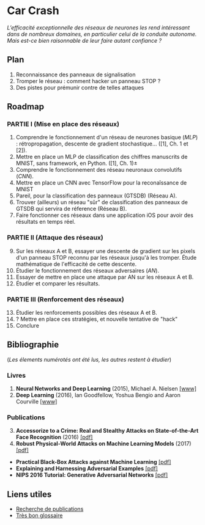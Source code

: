 # Car Crash


*L’efficacité exceptionnelle des réseaux de neurones les rend intéressant dans de nombreux domaines, en particulier celui de la conduite autonome. Mais est-ce bien raisonnable de leur faire autant confiance ?*


## Plan

1. Reconnaissance des panneaux de signalisation
2. Tromper le réseau : comment hacker un panneau STOP ?
3. Des pistes pour prémunir contre de telles attaques


## Roadmap

### PARTIE I (Mise en place des réseaux)
1. Comprendre le fonctionnement d'un réseau de neurones basique (*MLP*) : rétropropagation, descente de gradient stochastique... ([1], Ch. 1 et [2]).
2. Mettre en place un MLP de classification des chiffres manuscrits de MNIST, sans framework, en Python. ([1], Ch. 1)±
3. Comprendre le fonctionnement des réseau neuronaux convolutifs (*CNN*).
4. Mettre en place un CNN avec TensorFlow pour la reconaîssance de MNIST
5. Pareil, pour la classification des panneaux (GTSDB) (Réseau A).
7. Trouver (ailleurs) un réseau "sûr" de classification des panneaux de GTSDB qui servira de réference (Réseau B).
8. Faire fonctionner ces réseaux dans une application iOS pour avoir des résultats en temps réel.

### PARTIE II (Attaque des réseaux)
9. Sur les réseaux A et B, essayer une descente de gradient sur les pixels d'un panneau STOP reconnu par les réseaux jusqu'à les tromper. Étude mathématique de l'efficacité de cette descente.
10. Étudier le fonctionnement des réseaux adversaires (*AN*).
11. Essayer de mettre en place une attaque par AN sur les réseaux A et B.
13. Étudier et comparer les résultats.

### PARTIE III (Renforcement des réseaux)
13. Étudier les renforcements possibles des réseaux A et B.
14. ? Mettre en place ces stratégies, et nouvelle tentative de "hack"
15. Conclure


## Bibliographie

(*Les élements numérotés ont été lus, les autres restent à étudier*)

### Livres

1. **Neural Networks and Deep Learning** (2015), Michael A. Nielsen [[www]](http://neuralnetworksanddeeplearning.com)
2. **Deep Learning** (2016), Ian Goodfellow, Yoshua Bengio and Aaron Courville [[www]](http://www.deeplearningbook.org)

### Publications

3. **Accessorize to a Crime: Real and Stealthy Attacks on State-of-the-Art Face Recognition** (2016) [[pdf]](https://www.cs.cmu.edu/~sbhagava/papers/face-rec-ccs16.pdf)
4. **Robust Physical-World Attacks on Machine Learning Models** (2017) [[pdf]](https://arxiv.org/pdf/1707.08945.pdf)
- **Practical Black-Box Attacks against Machine Learning** [[pdf]](https://arxiv.org/pdf/1602.02697v4.pdf)
- **Explaining and Harnessing Adversarial Examples** [[pdf]](https://arxiv.org/pdf/1412.6572.pdf)
- **NIPS 2016 Tutorial: Generative Adversarial Networks** [[pdf]](https://arxiv.org/pdf/1701.00160v4.pdf)


## Liens utiles

- [Recherche de publications](http://www.arxiv-sanity.com)
- [Très bon glossaire](http://www.wildml.com/deep-learning-glossary/)

